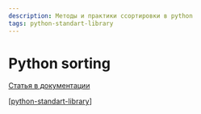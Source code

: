 ```yaml
---
description: Методы и практики ссортировки в python
tags: python-standart-library
---
```

# Python sorting

[Статья в документации](https://docs.python.org/3/howto/sorting.html#sortinghowto)

[[python-standart-library]]

[//begin]: # "Autogenerated link references for markdown compatibility"
[python-standart-library]: ../lists/python-standart-library "Стандартная библиотека python и полезные ресурсы"
[//end]: # "Autogenerated link references"
